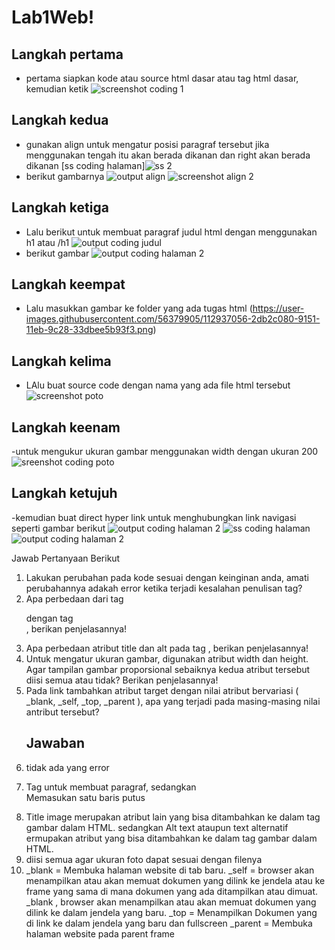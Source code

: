 # Lab1Web!
## Langkah pertama
- pertama siapkan kode atau source html dasar atau tag html dasar, kemudian ketik
![screenshot coding 1](https://user-images.githubusercontent.com/56379905/112937230-7f5b4b00-9151-11eb-84b0-68b2fdd486af.png)
## Langkah kedua
- gunakan align untuk mengatur posisi paragraf tersebut jika menggunakan tengah itu akan berada dikanan dan right akan berada dikanan
[ss coding halaman]![ss 2](https://user-images.githubusercontent.com/56379905/112938267-8420fe80-9153-11eb-94e4-beff3be4d443.jpeg)
- berikut gambarnya 
![output align](https://user-images.githubusercontent.com/56379905/112937179-66eb3080-9151-11eb-8d47-441495a38cb5.png)
![screenshot align 2](https://user-images.githubusercontent.com/56379905/112937191-6b174e00-9151-11eb-93e0-e278b1f33f90.png)
## Langkah ketiga
- Lalu berikut untuk membuat paragraf judul html dengan menggunakan h1 atau /h1
![output coding judul](https://user-images.githubusercontent.com/56379905/112937199-6e123e80-9151-11eb-81a5-e04ca71d8076.png)
- berikut gambar 
![output coding halaman 2](https://user-images.githubusercontent.com/56379905/112938794-86d02380-9154-11eb-9cc3-abc1bc070c77.png)
## Langkah keempat
- Lalu masukkan gambar ke folder yang ada tugas html 
(https://user-images.githubusercontent.com/56379905/112937056-2db2c080-9151-11eb-9c28-33dbee5b93f3.png)
## Langkah kelima
- LAlu buat source code dengan nama yang ada file html tersebut 
![screenshot poto](https://user-images.githubusercontent.com/56379905/112937210-74081f80-9151-11eb-9bdc-64be44d25508.png)
## Langkah keenam
-untuk mengukur ukuran gambar menggunakan width dengan ukuran 200
![sreenshot coding poto](https://user-images.githubusercontent.com/56379905/112937215-77031000-9151-11eb-988a-cbabcf2095c7.png)
## Langkah ketujuh
-kemudian buat direct hyper link untuk menghubungkan link navigasi seperti gambar berikut
![output coding halaman 2](https://user-images.githubusercontent.com/56379905/112939051-06f68900-9155-11eb-96bb-830ed70fb638.png)
![ss coding halaman](https://user-images.githubusercontent.com/56379905/112937222-7b2f2d80-9151-11eb-82c8-653c70f8de7e.png)
![output coding halaman 2](https://user-images.githubusercontent.com/56379905/112939246-55a42300-9155-11eb-9a24-0b42d9a0afdd.png)

Jawab Pertanyaan Berikut
1. Lakukan perubahan pada kode sesuai dengan keinginan anda, amati perubahannya adakah 
error ketika terjadi kesalahan penulisan tag?
2. Apa perbedaan dari tag <p> dengan tag <br>, berikan penjelasannya!
3. Apa perbedaan atribut title dan alt pada tag <img>, berikan penjelasannya!
4. Untuk mengatur ukuran gambar, digunakan atribut width dan height. Agar tampilan gambar 
proporsional sebaiknya kedua atribut tersebut diisi semua atau tidak? Berikan penjelasannya!
5. Pada link tambahkan atribut target dengan nilai atribut bervariasi ( _blank, _self, _top, 
_parent ), apa yang terjadi pada masing-masing nilai antribut tersebut?
   ## Jawaban 
  1. tidak ada yang error 
  2. <p>	Tag untuk membuat paragraf, sedangkan <br>	Memasukan satu baris putus
  3. Title image merupakan atribut lain yang bisa ditambahkan ke dalam tag gambar dalam HTML. sedangkan Alt text ataupun text alternatif ermupakan atribut yang bisa ditambahkan ke dalam tag gambar dalam HTML.
  4. diisi semua agar ukuran foto dapat sesuai dengan filenya
  5. _blank = Membuka halaman website di tab baru. _self = browser akan menampilkan atau akan memuat dokumen yang dilink ke jendela atau ke frame yang sama di mana dokumen yang ada ditampilkan atau dimuat. _blank , browser akan menampilkan atau akan memuat dokumen yang dilink ke dalam jendela yang baru. _top = Menampilkan Dokumen yang di link ke dalam jendela yang baru dan fullscreen _parent = Membuka halaman website pada parent frame
